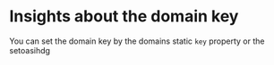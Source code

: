 # Insights about the domain key

You can set the domain key by the domains static ```key``` property or the setoasihdg